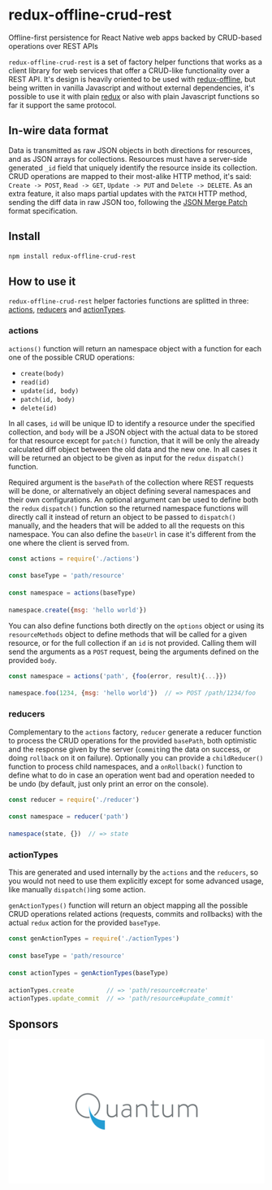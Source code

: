 # redux-offline-crud-rest
Offline-first persistence for React Native web apps backed by CRUD-based
operations over REST APIs

`redux-offline-crud-rest` is a set of factory helper functions that works as a
client library for web services that offer a CRUD-like functionality over a REST
API. It's design is heavily oriented to be used with
[redux-offline](https://github.com/redux-offline/redux-offline), but being
written in vanilla Javascript and without external dependencies, it's possible
to use it with plain [redux](http://redux.js.org) or also with plain Javascript
functions so far it support the same protocol.

## In-wire data format

Data is transmitted as raw JSON objects in both directions for resources, and as
JSON arrays for collections. Resources must have a server-side generated `_id`
field that uniquely identify the resource inside its collection. CRUD operations
are mapped to their most-alike HTTP method, it's said: `Create -> POST`, `Read
-> GET`, `Update -> PUT` and `Delete -> DELETE`. As an extra feature, it also
maps partial updates with the `PATCH` HTTP method, sending the diff data in raw
JSON too, following the [JSON Merge Patch](https://tools.ietf.org/html/rfc7396)
format specification.

## Install

```sh
npm install redux-offline-crud-rest
```

## How to use it

`redux-offline-crud-rest` helper factories functions are splitted in three:
[actions](#actions), [reducers](#reducers) and [actionTypes](#actionTypes).

### actions

`actions()` function will return an namespace object with a function for each
one of the possible CRUD operations:

* `create(body)`
* `read(id)`
* `update(id, body)`
* `patch(id, body)`
* `delete(id)`

In all cases, `id` will be unique ID to identify a resource under the specified
collection, and `body` will be a JSON object with the actual data to be stored
for that resource except for `patch()` function, that it will be only the
already calculated diff object between the old data and the new one. In all
cases it will be returned an object to be given as input for the `redux`
`dispatch()` function.

Required argument is the `basePath` of the collection where REST requests will
be done, or alternatively an object defining several namespaces and their own
configurations. An optional argument can be used to define both the `redux`
`dispatch()` function so the returned namespace functions will directly call it
instead of return an object to be passed to `dispatch()` manually, and the
headers that will be added to all the requests on this namespace. You can also
define the `baseUrl` in case it's different from the one where the client is
served from.

```js
const actions = require('./actions')

const baseType = 'path/resource'

const namespace = actions(baseType)

namespace.create({msg: 'hello world'})
```

You can also define functions both directly on the `options` object or using its
`resourceMethods` object to define methods that will be called for a given
resource, or for the full collection if an `id` is not provided. Calling them
will send the arguments as a `POST` request, being the arguments defined on the
provided `body`.

```js
const namespace = actions('path', {foo(error, result){...}})

namespace.foo(1234, {msg: 'hello world'})  // => POST /path/1234/foo
```

### reducers

Complementary to the `actions` factory, `reducer` generate a reducer function to
process the CRUD operations for the provided `basePath`, both optimistic and the
response given by the server (`commit`ing the data on success, or doing
`rollback` on it on failure). Optionally you can provide a `childReducer()`
function to process child namespaces, and a `onRollback()` function to define
what to do in case an operation went bad and operation needed to be undo (by
default, just only print an error on the console).

```js
const reducer = require('./reducer')

const namespace = reducer('path')

namespace(state, {})  // => state
```

### actionTypes

This are generated and used internally by the `actions` and the `reducers`, so
you would not need to use them explicitly except for some advanced usage, like
manually `dispatch()`ing some action.

`genActionTypes()` function will return an object mapping all the possible CRUD
operations related actions (requests, commits and rollbacks) with the actual
`redux` action for the provided `baseType`.

```js
const genActionTypes = require('./actionTypes')

const baseType = 'path/resource'

const actionTypes = genActionTypes(baseType)

actionTypes.create         // => 'path/resource#create'
actionTypes.update_commit  // => 'path/resource#update_commit'
```

## Sponsors

[![Quantum BA](quantum-ba.png)](http://www.quantum-ba.com)
